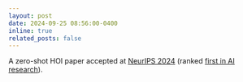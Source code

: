 ```yaml
---
layout: post
date: 2024-09-25 08:56:00-0400
inline: true
related_posts: false
---
```


A zero-shot HOI paper accepted at [NeurIPS 2024](https://neurips.cc/Conferences/2024) (ranked [first in AI research](https://scholar.google.com/citations?view_op=top_venues&hl=en&vq=eng_artificialintelligence)).
